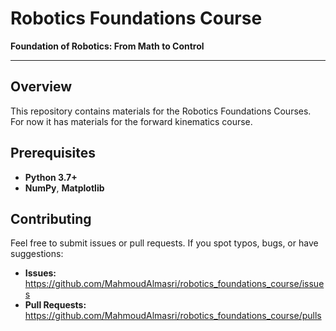 # Robotics Foundations Course

**Foundation of Robotics: From Math to Control**

---

## Overview

This repository contains materials for the Robotics Foundations Courses.
For now it has materials for the forward kinematics course.

## Prerequisites

- **Python 3.7+**
- **NumPy**, **Matplotlib**


## Contributing

Feel free to submit issues or pull requests. If you spot typos, bugs, or have suggestions:

- **Issues:** https://github.com/MahmoudAlmasri/robotics_foundations_course/issues
- **Pull Requests:** https://github.com/MahmoudAlmasri/robotics_foundations_course/pulls

